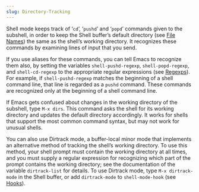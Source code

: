 ```yaml
---
slug: Directory-Tracking
---
```


Shell mode keeps track of ‘`cd`’, ‘`pushd`’ and ‘`popd`’ commands given to the subshell, in order to keep the Shell buffer’s default directory (see [File Names](File-Names)) the same as the shell’s working directory. It recognizes these commands by examining lines of input that you send.

If you use aliases for these commands, you can tell Emacs to recognize them also, by setting the variables `shell-pushd-regexp`, `shell-popd-regexp`, and `shell-cd-regexp` to the appropriate regular expressions (see [Regexps](Regexps)). For example, if `shell-pushd-regexp` matches the beginning of a shell command line, that line is regarded as a `pushd` command. These commands are recognized only at the beginning of a shell command line.

If Emacs gets confused about changes in the working directory of the subshell, type `M-x dirs`. This command asks the shell for its working directory and updates the default directory accordingly. It works for shells that support the most common command syntax, but may not work for unusual shells.

You can also use Dirtrack mode, a buffer-local minor mode that implements an alternative method of tracking the shell’s working directory. To use this method, your shell prompt must contain the working directory at all times, and you must supply a regular expression for recognizing which part of the prompt contains the working directory; see the documentation of the variable `dirtrack-list` for details. To use Dirtrack mode, type `M-x dirtrack-mode` in the Shell buffer, or add `dirtrack-mode` to `shell-mode-hook` (see [Hooks](Hooks)).
